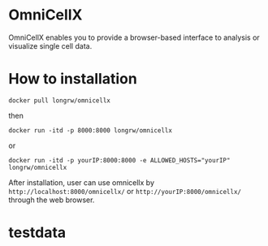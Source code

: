 # OmniCellX
OmniCellX enables you to provide a browser-based interface to analysis or visualize single cell data.

# How to installation
```
docker pull longrw/omnicellx
```
then
```
docker run -itd -p 8000:8000 longrw/omnicellx
```
or
```
docker run -itd -p yourIP:8000:8000 -e ALLOWED_HOSTS="yourIP" longrw/omnicellx
```
After installation, user can use omnicellx by `http://localhost:8000/omnicellx/` or `http://yourIP:8000/omnicellx/` through the web browser.

# testdata
